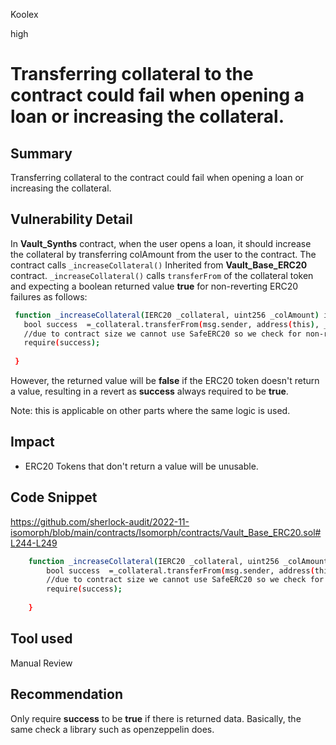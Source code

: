 Koolex

high

# Transferring collateral to the contract could fail when opening a loan or increasing the collateral.

## Summary
Transferring collateral to the contract could fail when opening a loan or increasing the collateral.

## Vulnerability Detail
In **Vault_Synths** contract, when the user opens a loan, it should increase the collateral by transferring colAmount from the user to the contract. 
The contract calls  `_increaseCollateral()` Inherited from **Vault_Base_ERC20** contract. 
 `_increaseCollateral()` calls `transferFrom` of the collateral token and expecting a boolean returned value **true** for non-reverting ERC20 failures as follows:

```sh
 function _increaseCollateral(IERC20 _collateral, uint256 _colAmount) internal {
   bool success  =_collateral.transferFrom(msg.sender, address(this), _colAmount);
   //due to contract size we cannot use SafeERC20 so we check for non-reverting ERC20 failures
   require(success);
        
 }
```

However, the returned value will be **false** if the ERC20 token doesn't return a value, resulting in a revert as **success** always required to be **true**.

Note: this is applicable on other parts where the same logic is used.


## Impact
- ERC20 Tokens that don't return a value will be unusable.

## Code Snippet
https://github.com/sherlock-audit/2022-11-isomorph/blob/main/contracts/Isomorph/contracts/Vault_Base_ERC20.sol#L244-L249

```sh
    function _increaseCollateral(IERC20 _collateral, uint256 _colAmount) internal {
        bool success  =_collateral.transferFrom(msg.sender, address(this), _colAmount);
        //due to contract size we cannot use SafeERC20 so we check for non-reverting ERC20 failures
        require(success);
        
    }
```


## Tool used

Manual Review

## Recommendation
Only require **success** to be **true** if there is returned data. Basically, the same check a library such as openzeppelin does.
